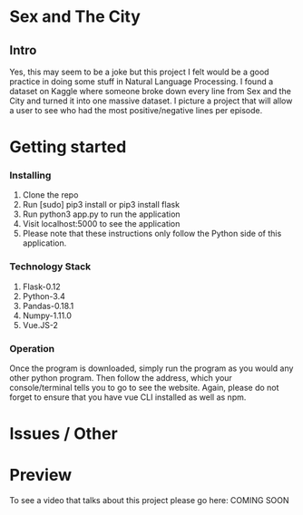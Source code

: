 # Sex and The City
## Intro

Yes, this may seem to be a joke but this project I felt would be a good practice
in doing some stuff in Natural Language Processing. I found a dataset on Kaggle
where someone broke down every line from Sex and the City and turned it into one
massive dataset. I picture a project that will allow a user to see who had the
most positive/negative lines per episode. 

# Getting started
### Installing

1. Clone the repo
2. Run [sudo] pip3 install or pip3 install flask
3. Run python3 app.py to run the application
4. Visit localhost:5000 to see the application
5. Please note that these instructions only follow the Python side of this application.


### Technology Stack

1. Flask-0.12
2. Python-3.4
3. Pandas-0.18.1
4. Numpy-1.11.0
5. Vue.JS-2

### Operation

Once the program is downloaded, simply run the program as you would any other python program.
Then follow the address, which your console/terminal tells you to go to see the
website. Again, please do not forget to ensure that you have vue CLI installed
as well as npm.

# Issues / Other


# Preview

To see a video that talks about this project please go here: COMING SOON
